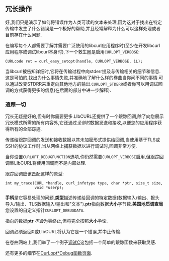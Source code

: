 
## 冗长操作

好,我们只是演示了如何将错误作为人类可读的文本来处理,因为这对于找出在特定传输中发生了什么错误是一个极好的帮助,并且经常解释为什么可以这样处理或者目前存在什么问题.

在编写每个人都需要了解并需要广泛使用的libcurl应用程序时(至少在开发libcurl应用程序或调试libcurl本身时),下一个救生圈是启用`CURLOPT_VERBOSE`:

```
CURLcode ret = curl_easy_setopt(handle, CURLOPT_VERBOSE, 1L);
```

当libcurl被告知详细时,它将在传输过程中向stderr提及与传输相关的细节和信息.这是可怕的,找出为什么事情失败,并准确地了解什么样的卷曲当你问不同的事情.可以通过改变STDRR来重定向其他地方的输出.`CURLOPT_STDERR`或者你可以用调试回调的方式获得更多的信息(在后面的部分中进一步解释).

### 追踪一切

冗长无疑是好的,但有时你需要更多.LIbCURL还提供了一个跟踪回调,除了向您展示冗长模式所需的所有内容外,它还通过*全部的*数据发送和接收,以便您的应用程序获得所有的全部踪迹.

传递给跟踪回调的发送和接收数据以其未加密形式提供给回调,当使用基于TLS或SSH的协议工作时,当从网络上捕获数据以进行调试时,回调非常方便.

当你设置`CURLOPT_DEBUGFUNCTION`选项,你仍然需要`CURLOPT_VERBOSE`启用,但跟踪回调集LIbCURL将使用回调而不是内部处理.

跟踪回调应该匹配这样的原型:

```
int my_trace(CURL *handle, curl_infotype type, char *ptr, size_t size,
             void *userp);
```

**手柄**是它容易处理的问题,**类型**描述传递给回调的特定数据(数据输入/输出、报头导入/输出、TLS数据输入/输出和"文本").**ptr**指向数据**大小**字节数.**美国地质调查局**您设置的自定义指针`CURLOPT_DEBUGDATA`.

指向的数据**ptr** *不会*为零终止,但将完全按照**大小**争论.

回调必须返回0或LIbCURL将认为它是一个错误,并中止传输.

在卷曲网站上,我们举了一个例子[调试C](https://curl.haxx.se/libcurl/c/debug.html)这包括一个简单的跟踪函数来获取灵感.

还有更多的细节在[CurLopt\*Debug函数页面](https://curl.haxx.se/libcurl/c/CURLOPT_DEBUGFUNCTION.html).
